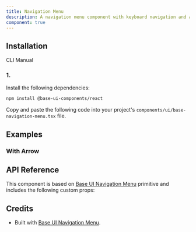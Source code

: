 ```yaml
---
title: Navigation Menu
description: A navigation menu component with keyboard navigation and accessibility features. Built on top of Base UI Navigation Menu component.
component: true
---
```


## Installation

  CLI
  Manual

### 1. 
Install the following dependencies:

```bash
npm install @base-ui-components/react
```

Copy and paste the following code into your project's `components/ui/base-navigation-menu.tsx` file.

## Examples

### With Arrow

## API Reference

This component is based on [Base UI Navigation Menu](https://base-ui.com/react/components/navigation-menu) primitive and includes the following custom props:

## Credits

- Built with [Base UI Navigation Menu](https://base-ui.com/react/components/navigation-menu).